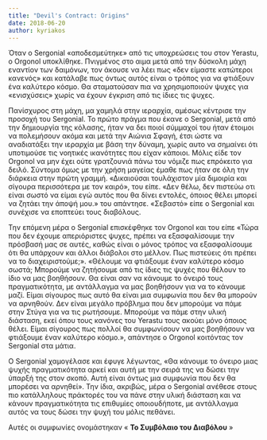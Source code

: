 ```yaml
---
title: "Devil's Contract: Origins"
date: 2018-06-20
author: kyriakos
---
```




Όταν ο Sergonial «αποδεσμεύτηκε» από τις υποχρεώσεις του στον Yerastu, ο
Orgonol υποκλίθηκε. Πνιγμένος στο αιμα μετά από την δύσκολη μάχη εναντίον των
δαιμόνων, τον άκουσε να λέει πως «δεν είμαστε κατώτεροι κανενός» και κατάλαβε
πως όντως αυτός είναι ο τρόπος για να φτιάξουν ένα καλύτερο κόσμο. Θα
σταματούσαν πια να χρησιμοποιούν ψυχες για «ενισχύσεις» χωρίς να έχουν έγκριση
από τις ίδιες τις ψυχες.



Πανίσχυρος στη μάχη, μα χαμηλά στην ιεραρχία, αμέσως κέντρισε την προσοχή του
Sergonial. Το πρώτο πράγμα που έκανε ο Sergonial, μετά από την δημιουργία της
κόλασης, ήταν να δει ποιοί σύμμαχοί του ήταν έτοιμοι να πολεμήσουν ακόμα και
μετά την Αιώνια Σφαγή, έτσι ώστε να αναδιατάξει την ιεραρχία με βάση την
δύναμη, χωρίς αυτο να σημαίνει ότι υποτιμούσε τις νοητικές ικανότητες που
είχαν κάποιοι. Μόλις είδε τον Orgonol να μην έχει ούτε γρατζουνιά πάνω του
νόμιζε πως επρόκειτο για δειλό. Σύντομα όμως με την χρήση μαγείας έμαθε πως
ήταν σε όλη την διάρκεια στην πρώτη γραμμή. «Δικαιούσαι τουλάχιστον μία
διμοιρία και σίγουρα περισσότερα με τον καιρό», του είπε. «Δεν θέλω, δεν
πιστεύω οτι είναι σωστό να είμαι εγώ αυτός που θα δίνει εντολές, όποιος θέλει
μπορεί να ζητάει την άποψή μου.» του απάντησε. «Σεβαστό» είπε ο Sergonial και
συνέχισε να εποπτεύει τους διαβόλους.



Την επόμενη μέρα ο Sergonial επισκέφθηκε τον Orgonol και του είπε «Τώρα που
δεν έχουμε απεριόριστες ψυχες, πρέπει να εξασφαλίσουμε την πρόσβασή μας σε
αυτές, καθώς είναι ο μόνος τρόπος να εξασφαλίσουμε ότι θα υπάρχουν και άλλοι
διάβολοι στο μέλλον. Πως πιστεύεις ότι πρέπει να το διαχειριστούμε;». «Θέλουμε
να φτιάξουμε έναν καλύτερο κόσμο σωστά; Μπορούμε να ζητήσουμε από τις ίδιες
τις ψυχές που θέλουν το ίδιο να μας βοηθήσουν. Θα είναι σαν να κάνουμε το
όνειρό τους πραγματικότητα, με αντάλλαγμα να μας βοηθήσουν για να το κάνουμε
μαζί. Είμαι σίγουρος πως αυτό θα είναι μια συμφωνία που δεν θα μπορούν να
αρνηθούν. Δεν είναι μεγάλο πρόβλημα που δεν μπορούμε να πάμε στην Στύγα για να
τις ρωτήσουμε. Μπορούμε να πάμε στην υλική διάσταση, εκεί όπου τους κανόνες
του Yerastu τους ακούει μόνο όποιος θέλει. Είμαι σίγουρος πως πολλοί θα
συμφωνίσουν να μας βοηθήσουν να φτιάξουμε έναν καλύτερο κόσμο.», απάντησε ο
Orgonol κοιτόντας τον Sergonial στα μάτια.



Ο Sergonial χαμογέλασε και έφυγε λέγωντας, «Θα κάνουμε το όνειρο μιας ψυχής
πραγματικότητα αρκεί και αυτή με την σειρά της να δώσει την ύπαρξή της στον
σκοπό. Αυτή είναι όντως μια συμφωνία που δεν θα μπορέσει να αρνηθεί». Την
ίδια, ακριβώς, μέρα ο Sergonial ανέθεσε στους πιο κατάλληλους πράκτορές του να
πάνε στην υλική διάσταση και να κάνουν πραγματικότητα τις επιθυμίες
οποιουδήποτε, με αντάλλαγμα αυτός να τους δώσει την ψυχή του μόλις πεθάνει.



Αυτές οι συμφωνίες ονομάστηκαν « **Το Συμβόλαιο του Διαβόλου** »



